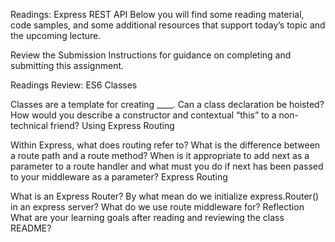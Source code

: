 Readings: Express REST API
Below you will find some reading material, code samples, and some additional resources that support today’s topic and the upcoming lecture.

Review the Submission Instructions for guidance on completing and submitting this assignment.

Readings
Review: ES6 Classes

Classes are a template for creating ____.
Can a class declaration be hoisted?
How would you describe a constructor and contextual “this” to a non-technical friend?
Using Express Routing

Within Express, what does routing refer to?
What is the difference between a route path and a route method?
When is it appropriate to add next as a parameter to a route handler and what must you do if next has been passed to your middleware as a parameter?
Express Routing

What is an Express Router?
By what mean do we initialize express.Router() in an express server?
What do we use route middleware for?
Reflection
What are your learning goals after reading and reviewing the class README?